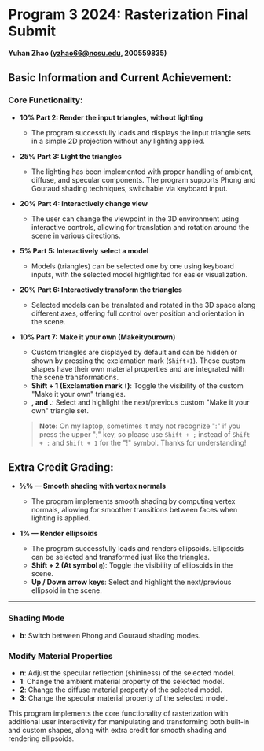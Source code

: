 # Program 3 2024: Rasterization Final Submit  
**Yuhan Zhao (yzhao66@ncsu.edu, 200559835)**

## Basic Information and Current Achievement:

### Core Functionality:

- **10% Part 2: Render the input triangles, without lighting**
    - The program successfully loads and displays the input triangle sets in a simple 2D projection without any lighting applied.
  
- **25% Part 3: Light the triangles**
    - The lighting has been implemented with proper handling of ambient, diffuse, and specular components. The program supports Phong and Gouraud shading techniques, switchable via keyboard input.

- **20% Part 4: Interactively change view**
    - The user can change the viewpoint in the 3D environment using interactive controls, allowing for translation and rotation around the scene in various directions.
  
- **5% Part 5: Interactively select a model**
    - Models (triangles) can be selected one by one using keyboard inputs, with the selected model highlighted for easier visualization.

- **20% Part 6: Interactively transform the triangles**
    - Selected models can be translated and rotated in the 3D space along different axes, offering full control over position and orientation in the scene.
  
- **10% Part 7: Make it your own (Makeityourown)**
    - Custom triangles are displayed by default and can be hidden or shown by pressing the exclamation mark (`Shift+1`). These custom shapes have their own material properties and are integrated with the scene transformations.
    - **Shift + 1 (Exclamation mark `!`)**: Toggle the visibility of the custom "Make it your own" triangles.
    - **, and .**: Select and highlight the next/previous custom "Make it your own" triangle set.
  
    > **Note:** On my laptop, sometimes it may not recognize ":" if you press the upper ";" key, so please use `Shift + ;` instead of `Shift + :` and `Shift + 1` for the "!" symbol. Thanks for understanding!

## Extra Credit Grading:

- **½% — Smooth shading with vertex normals**  
    - The program implements smooth shading by computing vertex normals, allowing for smoother transitions between faces when lighting is applied.

- **1% — Render ellipsoids**  
    - The program successfully loads and renders ellipsoids. Ellipsoids can be selected and transformed just like the triangles.
    - **Shift + 2 (At symbol `@`)**: Toggle the visibility of ellipsoids in the scene.
    - **Up / Down arrow keys**: Select and highlight the next/previous ellipsoid in the scene.

---
### Shading Mode
- **b**: Switch between Phong and Gouraud shading modes.

### Modify Material Properties
- **n**: Adjust the specular reflection (shininess) of the selected model.
- **1**: Change the ambient material property of the selected model.
- **2**: Change the diffuse material property of the selected model.
- **3**: Change the specular material property of the selected model.


This program implements the core functionality of rasterization with additional user interactivity for manipulating and transforming both built-in and custom shapes, along with extra credit for smooth shading and rendering ellipsoids.
